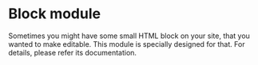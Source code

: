 Block module
===========

Sometimes you might have some small HTML block on your site, that you wanted to make editable. This module is specially designed for that. For details, please refer its documentation.